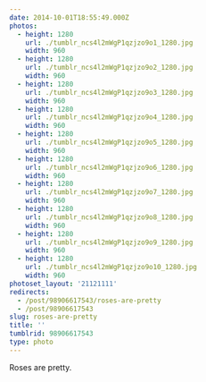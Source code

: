 ```yaml
---
date: 2014-10-01T18:55:49.000Z
photos:
  - height: 1280
    url: ./tumblr_ncs4l2mWgP1qzjzo9o1_1280.jpg
    width: 960
  - height: 1280
    url: ./tumblr_ncs4l2mWgP1qzjzo9o2_1280.jpg
    width: 960
  - height: 1280
    url: ./tumblr_ncs4l2mWgP1qzjzo9o3_1280.jpg
    width: 960
  - height: 1280
    url: ./tumblr_ncs4l2mWgP1qzjzo9o4_1280.jpg
    width: 960
  - height: 1280
    url: ./tumblr_ncs4l2mWgP1qzjzo9o5_1280.jpg
    width: 960
  - height: 1280
    url: ./tumblr_ncs4l2mWgP1qzjzo9o6_1280.jpg
    width: 960
  - height: 1280
    url: ./tumblr_ncs4l2mWgP1qzjzo9o7_1280.jpg
    width: 960
  - height: 1280
    url: ./tumblr_ncs4l2mWgP1qzjzo9o8_1280.jpg
    width: 960
  - height: 1280
    url: ./tumblr_ncs4l2mWgP1qzjzo9o9_1280.jpg
    width: 960
  - height: 1280
    url: ./tumblr_ncs4l2mWgP1qzjzo9o10_1280.jpg
    width: 960
photoset_layout: '21121111'
redirects:
  - /post/98906617543/roses-are-pretty
  - /post/98906617543
slug: roses-are-pretty
title: ''
tumblrid: 98906617543
type: photo
---
```

<p>Roses are pretty.</p>

